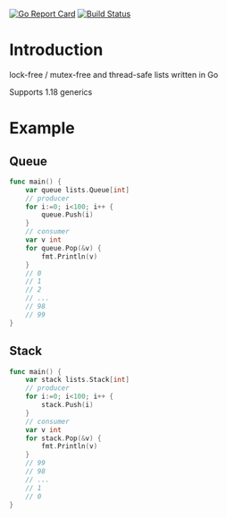 [![Go Report Card](https://goreportcard.com/badge/github.com/alivanz/go-lists)](https://goreportcard.com/report/github.com/alivanz/go-lists)
[![Build Status](https://github.com/alivanz/go-lists/actions/workflows/test.yml/badge.svg)](https://github.com/alivanz/go-lists/actions)

# Introduction

lock-free / mutex-free and thread-safe lists written in Go

Supports 1.18 generics

# Example

## Queue

```go
func main() {
    var queue lists.Queue[int]
    // producer
    for i:=0; i<100; i++ {
        queue.Push(i)
    }
    // consumer
    var v int
    for queue.Pop(&v) {
        fmt.Println(v)
    }
    // 0
    // 1
    // 2
    // ...
    // 98
    // 99
}
```

## Stack
```go
func main() {
    var stack lists.Stack[int]
    // producer
    for i:=0; i<100; i++ {
        stack.Push(i)
    }
    // consumer
    var v int
    for stack.Pop(&v) {
        fmt.Println(v)
    }
    // 99
    // 98
    // ...
    // 1
    // 0
}
```